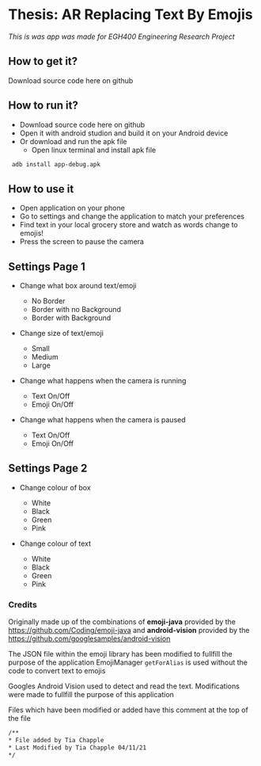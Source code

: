 # Thesis: AR Replacing Text By Emojis
*This is was app was made for EGH400 Engineering Research Project* 

## How to get it? 
Download source code here on github 

## How to run it?
* Download source code here on github 
* Open it with android studion and build it on your Android device
* Or download and run the apk file 
   * Open linux terminal and install apk file
 ```xml
  adb install app-debug.apk  
```

## How to use it 
* Open application on your phone
* Go to settings and change the application to match your preferences 
* Find text in your local grocery store and watch as words change to emojis!
* Press the screen to pause the camera

## Settings Page 1
* Change what box around text/emoji
  * No Border
  * Border with no Background
  * Border with Background  
  
* Change size of text/emoji
  * Small
  * Medium
  * Large
  
* Change what happens when the camera is running 
  * Text On/Off
  * Emoji On/Off

* Change what happens when the camera is paused 
  * Text On/Off
  * Emoji On/Off
  
## Settings Page 2
* Change colour of box 
  * White
  * Black
  * Green 
  * Pink 
  
* Change colour of text 
  * White
  * Black
  * Green 
  * Pink






### Credits
Originally made up of the combinations of 
**emoji-java** provided by the https://github.com/Coding/emoji-java and **android-vision** provided by the https://github.com/googlesamples/android-vision

The JSON file within the emoji library has been modified to fullfill the purpose of the application 
EmojiManager  `getForAlias` is used without the code to convert text to emojis

Googles Android Vision used to detect and read the text. Modifications were made to fullfill the purpose of this application  

Files which have been modified or added have this comment at the top of the file 
 ```xml
/**
 * File added by Tia Chapple
 * Last Modified by Tia Chapple 04/11/21
 */
```
